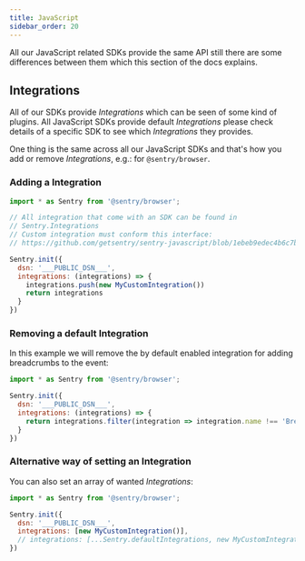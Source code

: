```yaml
---
title: JavaScript
sidebar_order: 20
---
```


All our JavaScript related SDKs provide the same API still there are some differences between them
which this section of the docs explains.

## Integrations

All of our SDKs provide _Integrations_ which can be seen of some kind of plugins. All JavaScript SDKs provide default _Integrations_ please check  details of a specific SDK to see which _Integrations_ they provides.

One thing is the same across all our JavaScript SDKs and that's how you add or remove _Integrations_, e.g.: for `@sentry/browser`.

### Adding a Integration

```javascript
import * as Sentry from '@sentry/browser';

// All integration that come with an SDK can be found in 
// Sentry.Integrations
// Custom integration must conform this interface:
// https://github.com/getsentry/sentry-javascript/blob/1ebeb9edec4b6c7b07a61e0caac426a66eedaf2a/packages/types/src/index.ts#L205

Sentry.init({
  dsn: '___PUBLIC_DSN___',
  integrations: (integrations) => {
    integrations.push(new MyCustomIntegration())
    return integrations
  }
})
```

### Removing a default Integration

In this example we will remove the by default enabled integration for adding breadcrumbs to the event:

```javascript
import * as Sentry from '@sentry/browser';

Sentry.init({
  dsn: '___PUBLIC_DSN___',
  integrations: (integrations) => {
    return integrations.filter(integration => integration.name !== 'Breadcrumbs');
  }
})
```

### Alternative way of setting an Integration

You can also set an array of wanted _Integrations_:
```javascript
import * as Sentry from '@sentry/browser';

Sentry.init({
  dsn: '___PUBLIC_DSN___',
  integrations: [new MyCustomIntegration()],
  // integrations: [...Sentry.defaultIntegrations, new MyCustomIntegration()], 
})
```